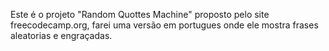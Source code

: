 Este é o projeto "Random Quottes Machine" proposto pelo site freecodecamp.org, farei uma versão em portugues onde ele mostra frases aleatorias e engraçadas.